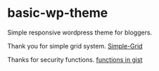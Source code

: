 # basic-wp-theme
Simple responsive wordpress theme for bloggers.

Thank you for simple grid system. <a href="https://github.com/ThisIsDallas/Simple-Grid"> Simple-Grid </a>

Thanks for security functions. <a href="https://gist.github.com/MertcanGokgoz/51217d670e3e4fa4b6f0"> functions in gist</a>
